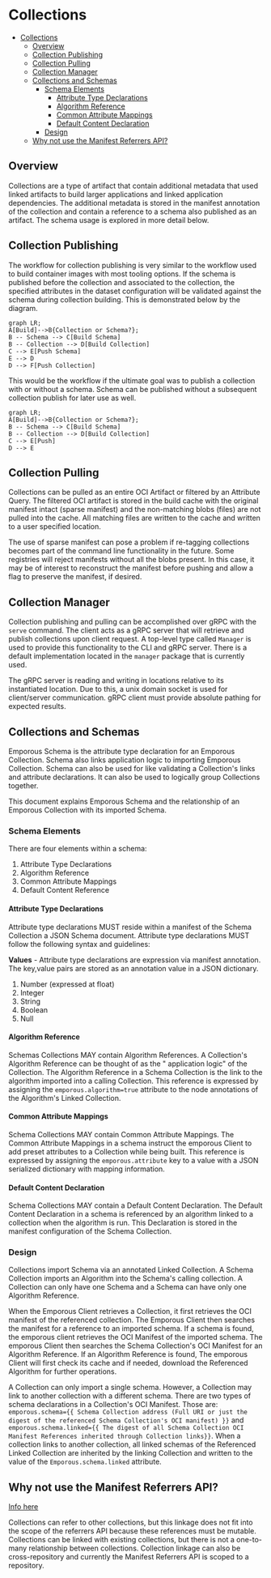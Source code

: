 # Collections

- [Collections](#collections)
  - [Overview](#overview)
  - [Collection Publishing](#collection-publishing)
  - [Collection Pulling](#collection-pulling)
  - [Collection Manager](#collection-manager)
  - [Collections and Schemas](#collections-and-schemas)
    - [Schema Elements](#schema-elements)
      - [Attribute Type Declarations](#attribute-type-declarations)
      - [Algorithm Reference](#algorithm-reference)
      - [Common Attribute Mappings](#common-attribute-mappings)
      - [Default Content Declaration](#default-content-declaration)
    - [Design](#design)
  - [Why not use the Manifest Referrers API?](#why-not-use-the-manifest-referrers-api)

## Overview

Collections are a type of artifact that contain additional metadata that used linked artifacts to build larger applications and linked application dependencies.
The additional metadata is stored in the manifest annotation of the collection and contain a reference to a schema also published as an artifact. The schema usage is explored in more detail below.

## Collection Publishing

The workflow for collection publishing is very similar to the workflow used to build container images with most tooling options.
If the schema is published before the collection and associated to the collection, the specified attributes in the dataset configuration
will be validated against the schema during collection building.
This is demonstrated below by the diagram.

```mermaid
graph LR;
A[Build]-->B{Collection or Schema?};
B -- Schema --> C[Build Schema]
B -- Collection --> D[Build Collection]
C --> E[Push Schema]
E --> D
D --> F[Push Collection]
```

This would be the workflow if the ultimate goal was to publish a collection with or without a schema. Schema can be published
without a subsequent collection publish for later use as well.

```mermaid
graph LR;
A[Build]-->B{Collection or Schema?};
B -- Schema --> C[Build Schema]
B -- Collection --> D[Build Collection]
C --> E[Push]
D --> E
```

## Collection Pulling

Collections can be pulled as an entire OCI Artifact or filtered by an Attribute Query. The filtered OCI artifact is stored
in the build cache with the original manifest intact (sparse manifest) and the non-matching blobs (files) are not pulled into the cache.
All matching files are written to the cache and written to a user specified location.

The use of sparse manifest can pose a problem if re-tagging collections becomes part of the command line functionality in the future.
Some registries will reject manifests without all the blobs present. In this case, it may be of interest to reconstruct the manifest before pushing
and allow a flag to preserve the manifest, if desired.

## Collection Manager

Collection publishing and pulling can be accomplished over gRPC with the `serve` command. 
The client acts as a gRPC server that will retrieve and publish collections upon client request. 
A top-level type called `Manager` is used to provide this functionality to the CLI and gRPC server. There is a default implementation located 
in the `manager` package that is currently used.

The gRPC server is reading and writing in locations relative to its instantiated location. Due to this, a unix domain socket is used for client/server communication. gRPC client
must provide absolute pathing for expected results.

## Collections and Schemas

Emporous Schema is the attribute type declaration for an Emporous Collection. Schema also links application logic to importing Emporous Collection. Schema can also be used for like validating a Collection's links and attribute declarations. It can also be used to logically group Collections together.

This document explains Emporous Schema and the relationship of an Emporous Collection with its imported Schema. 

### Schema Elements

There are four elements within a schema:

1. Attribute Type Declarations
2. Algorithm Reference
3. Common Attribute Mappings
4. Default Content Reference

#### Attribute Type Declarations

Attribute type declarations MUST reside within a manifest of the Schema Collection a JSON Schema document. Attribute type
declarations MUST follow the following syntax and guidelines:

**Values** - Attribute type declarations are expression via manifest annotation. The key,value pairs are stored 
as an annotation value in a JSON dictionary.

1. Number (expressed at float)
2. Integer
3. String
4. Boolean
5. Null

#### Algorithm Reference

Schemas Collections MAY contain Algorithm References. A Collection's Algorithm Reference can be thought of as the "
application logic" of the Collection. The Algorithm Reference in a Schema Collection is the link to the algorithm
imported into a calling Collection. This reference is expressed by assigning the `emporous.algorithm=true` attribute to the
node annotations of the Algorithm's Linked Collection.

#### Common Attribute Mappings

Schema Collections MAY contain Common Attribute Mappings. The Common Attribute Mappings in a schema instruct the emporous
Client to add preset attributes to a Collection while being built. This reference is expressed by assigning
the `emporous.attribute` key to a value with a JSON serialized dictionary with mapping information.

#### Default Content Declaration

Schema Collections MAY contain a Default Content Declaration. The Default Content Declaration in a schema is referenced by an algorithm linked to a collection when the algorithm is run.
This Declaration is stored in the manifest configuration of the Schema Collection.  

### Design

Collections import Schema via an annotated Linked Collection. A Schema Collection imports an Algorithm into the Schema's calling collection. A Collection can only have one Schema and a Schema can have only one Algorithm Reference.  

When the Emporous Client retrieves a Collection, it first retrieves the OCI manifest of the referenced collection. The Emporous Client then searches the manifest for a reference to an imported schema. If a schema is found, the emporous client retrieves the OCI Manifest of the imported schema. The emporous Client then searches the Schema Collection's OCI Manifest for an Algorithm Reference. If an Algorithm Reference is found, The emporous Client will first check its cache and if needed, download the Referenced Algorithm for further operations.

A Collection can only import a single schema. However, a Collection may link to another collection with a different schema. There are two types of schema declarations in a Collection's OCI Manifest. Those are: `emporous.schema={{ Schema Collection address (Full URI or just the digest of the referenced Schema Collection's OCI manifest) }}` and `emporous.schema.linked={{ The digest of all Schema Collection OCI Manifest References inherited through Collection links}}`. When a collection links to another collection, all linked schemas of the Referenced Linked Collection are inherited by the linking Collection and written to the value of the `Emporous.schema.linked` attribute.


## Why not use the Manifest Referrers API?
[Info here](https://github.com/oras-project/artifacts-spec/blob/main/manifest-referrers-api.md)

Collections can refer to other collections, but this linkage does not fit into the scope of the referrers API because these
references must be mutable. Collections can be linked with existing collections, but there is not a one-to-many relationship
between collections. Collection linkage can also be cross-repository and currently the Manifest Referrers API is scoped to a repository.